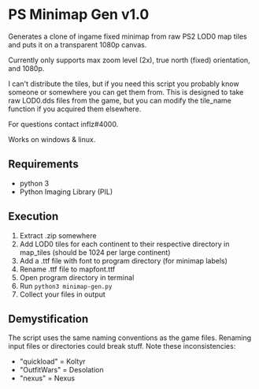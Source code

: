 # PS Minimap Gen v1.0

Generates a clone of ingame fixed minimap from raw PS2 LOD0 map tiles and puts it on a transparent 1080p canvas.

Currently only supports max zoom level (2x), true north (fixed) orientation, and 1080p.

I can't distribute the tiles, but if you need this script you probably know someone or somewhere you can get them from. This is designed to take raw LOD0.dds files from the game, but you can modify the tile_name function if you acquired them elsewhere.

For questions contact inflz#4000.

Works on windows & linux.

## Requirements

- python 3
- Python Imaging Library (PIL)

## Execution

1. Extract .zip somewhere
2. Add LOD0 tiles for each continent to their respective directory in map_tiles (should be 1024 per large continent)
3. Add a .ttf file with font to program directory (for minimap labels)
4. Rename .ttf file to mapfont.ttf
5. Open program directory in terminal
6. Run `python3 minimap-gen.py`
7. Collect your files in output

## Demystification

The script uses the same naming conventions as the game files. Renaming input files or directories could break stuff. Note these inconsistencies:

- "quickload" = Koltyr
- "OutfitWars" = Desolation
- "nexus" = Nexus
